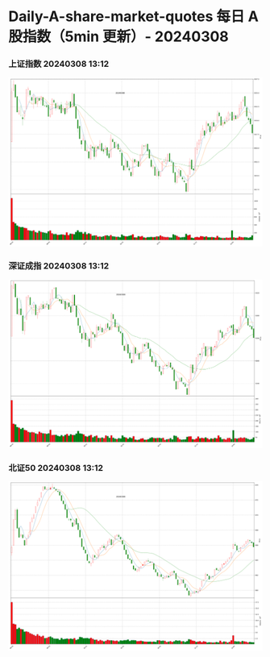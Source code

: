 
# Daily-A-share-market-quotes 每日 A 股指数（5min 更新）- 20240308

### 上证指数 20240308 13:12
![](./fig/2024/3/20240308-sh000001.png)

### 深证成指 20240308 13:12
![](./fig/2024/3/20240308-sz399001.png)

### 北证50 20240308 13:12
![](./fig/2024/3/20240308-bj899050.png)
